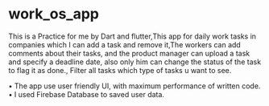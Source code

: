# work_os_app

This is a Practice for me by Dart and flutter,This app for daily work tasks in companies which I can add a task and remove it,The workers can add comments about their tasks, and the product manager can upload a task and specify a deadline date, also only him can change the status of the task to flag it as done., Filter all tasks which type of tasks u want to see.

  • The app use user friendly UI, with maximum performance of written code.                                                                                                           • I used Firebase Database to saved user data.

